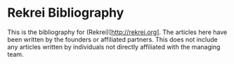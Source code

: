 # Rekrei Bibliography

This is the bibliography for (Rekrei)[http://rekrei.org]. The articles here have been written by the founders or affiliated partners. This does not include any articles written by individuals not directly affiliated with the managing team.
